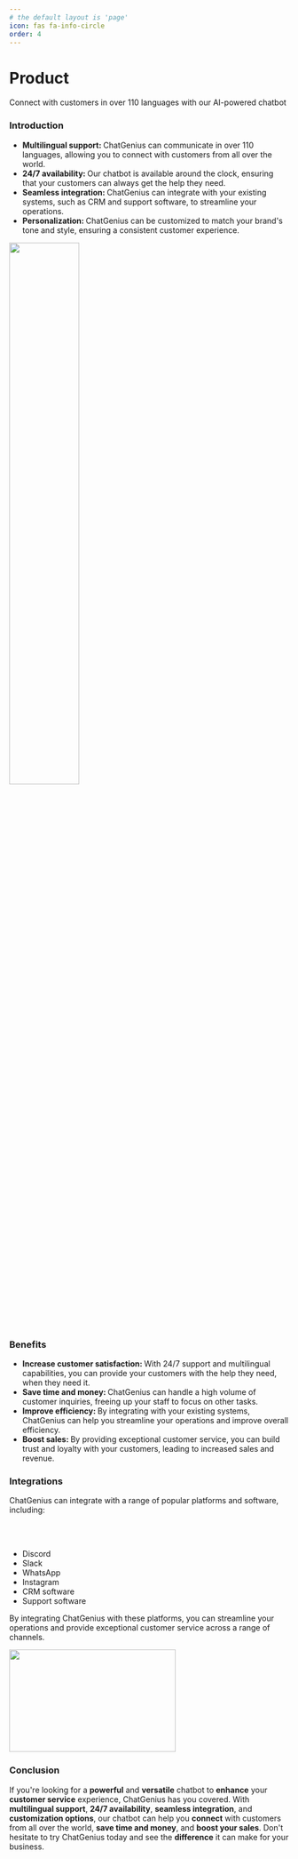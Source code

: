```yaml
---
# the default layout is 'page'
icon: fas fa-info-circle
order: 4
---
```


# Product

Connect with customers in over 110 languages with our AI-powered chatbot

### Introduction

<div class="row justify-content-center investors">
  <ul>
    <li><b>Multilingual support: </b>ChatGenius can communicate in over 110 languages, allowing you to connect with customers from all over the world.</li>
    <li><b>24/7 availability: </b>Our chatbot is available around the clock, ensuring that your customers can always get the help they need.</li>
    <li><b>Seamless integration: </b>ChatGenius can integrate with your existing systems, such as CRM and support software, to streamline your operations.</li>
    <li><b>Personalization: </b>ChatGenius can be customized to match your brand's tone and style, ensuring a consistent customer experience.</li>
  </ul>

  <img src="https://chatgenius.one/static/Gfx/flags-transparent.png" style="width: 50%; margin: auto" data-aos="fade" data-aos-duration="500" data-aos-easing="ease-in" class="aos-init aos-animate">
</div>

### Benefits

<div class="row justify-content-center investors">
  <ul>
    <li><b>Increase customer satisfaction: </b>With 24/7 support and multilingual capabilities, you can provide your customers with the help they need, when they need it.</li>
    <li><b>Save time and money: </b>ChatGenius can handle a high volume of customer inquiries, freeing up your staff to focus on other tasks.</li>
    <li><b>Improve efficiency: </b>By integrating with your existing systems, ChatGenius can help you streamline your operations and improve overall efficiency.</li>
    <li><b>Boost sales: </b>By providing exceptional customer service, you can build trust and loyalty with your customers, leading to increased sales and revenue.</li>
  </ul>
</div>

### Integrations

<div class="row justify-content-center investors">
  <p>ChatGenius can integrate with a range of popular platforms and software, including:</p>
<br>
<br>
  <ul>
    <li>Discord</li>
    <li>Slack</li>
    <li>WhatsApp</li>
    <li>Instagram</li>
    <li>CRM software</li>
    <li>Support software</li>
  </ul>


  <p>By integrating ChatGenius with these platforms, you can streamline your operations and provide exceptional customer service across a range of channels.</p>
  <img width="300px" height="184px" src="https://chatgenius.one/static/Gfx/integrations.png">
</div>

### Conclusion

<div class="row justify-content-center investors">
  <p>If you're looking for a <b>powerful</b> and <b>versatile</b> chatbot to <b>enhance</b> your <b>customer service</b> experience, ChatGenius has you covered. With <b>multilingual support</b>, <b>24/7 availability</b>, <b>seamless integration</b>, and <b>customization options</b>, our chatbot can help you <b>connect</b> with customers from all over the world, <b>save time and money</b>, and <b>boost your sales</b>. Don't hesitate to try ChatGenius today and see the <b>difference</b> it can make for your business.</p>
</div>
